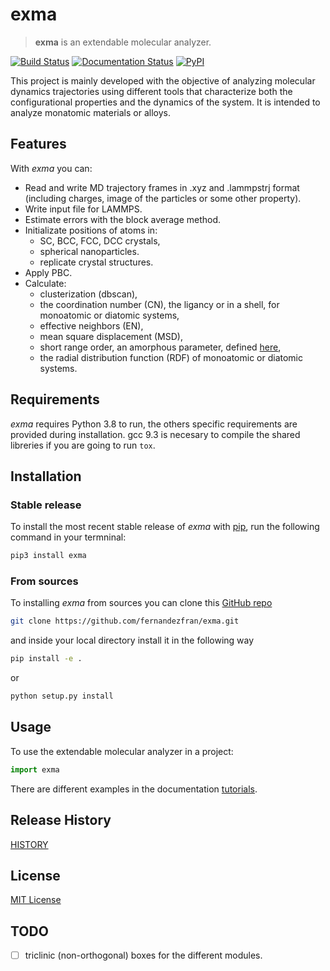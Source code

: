 # exma

> **exma** is an extendable molecular analyzer.

[![Build Status](https://travis-ci.com/fernandezfran/exma.svg?branch=master)](https://travis-ci.com/github/fernandezfran/exma)
[![Documentation Status](https://readthedocs.org/projects/exma/badge/?version=latest)](https://exma.readthedocs.io/en/latest/?badge=latest)
[![PyPI](https://img.shields.io/pypi/v/exma)](https://pypi.org/project/exma/)

This project is mainly developed with the objective of analyzing molecular dynamics trajectories using different tools that characterize both the configurational properties and the dynamics of the system. It is intended to analyze monatomic materials or alloys.


## Features

With _exma_ you can:

* Read and write MD trajectory frames in .xyz and .lammpstrj format (including charges, image of the particles or some other property).
* Write input file for LAMMPS.
* Estimate errors with the block average method.
* Initializate positions of atoms in:
    - SC, BCC, FCC, DCC crystals,
    - spherical nanoparticles.
    - replicate crystal structures.
* Apply PBC.
* Calculate:
    - clusterization (dbscan),
    - the coordination number (CN), the ligancy or in a shell, for monoatomic or diatomic systems,
    - effective neighbors (EN),
    - mean square displacement (MSD),
    - short range order, an amorphous parameter, defined [here](https://doi.org/10.1039/D1CP02216D),
    - the radial distribution function (RDF) of monoatomic or diatomic systems.


## Requirements

_exma_ requires Python 3.8 to run, the others specific requirements are provided during installation. gcc 9.3 is necesary to compile the shared libreries if you are going to run `tox`.


## Installation

### Stable release

To install the most recent stable release of _exma_ with [pip](https://pip.pypa.io/en/stable/), run the following command in your termninal:

```bash
pip3 install exma
```

### From sources

To installing _exma_ from sources you can clone this [GitHub repo](https://github.com/fernandezfran/exma) 

```bash
git clone https://github.com/fernandezfran/exma.git
```

and inside your local directory install it in the following way 

```bash
pip install -e .
```

or

```bash
python setup.py install
```

## Usage

To use the extendable molecular analyzer in a project:

```python
import exma
```

There are different examples in the documentation [tutorials](https://exma.readthedocs.io/en/latest/tutorial.html).

## Release History

[HISTORY](https://github.com/fernandezfran/exma/blob/master/HISTORY.md)


## License

[MIT License](https://github.com/fernandezfran/exma/blob/master/LICENSE)


## TODO

- [ ] triclinic (non-orthogonal) boxes for the different modules.
